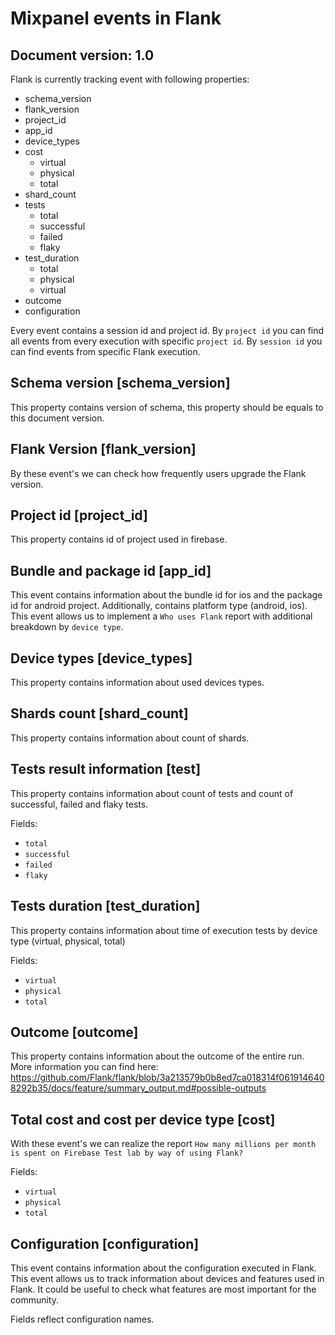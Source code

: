 # Mixpanel events in Flank

## Document version: 1.0

Flank is currently tracking event with following properties:

- schema_version
- flank_version
- project_id
- app_id
- device_types
- cost 
    - virtual
    - physical
    - total
- shard_count
- tests
  - total
  - successful
  - failed
  - flaky
- test_duration 
    - total
    - physical
    - virtual
- outcome 
- configuration

Every event contains a session id and project id. By ```project id``` you can find all events from every execution with specific ```project id```. By ```session id``` you can find events from specific Flank execution.

## Schema version [schema_version]

This property contains version of schema, this property should be equals to this document version.

## Flank Version [flank_version]

By these event's we can check how frequently users upgrade the Flank version.

## Project id [project_id]

This property contains id of project used in firebase.

## Bundle and package id [app_id]

This event contains information about the bundle id for ios and the package id for android project. Additionally,
contains platform type (android, ios). This event allows us to implement a ```Who uses Flank``` report with additional breakdown by ```device type```.

## Device types [device_types]

This property contains information about used devices types.

## Shards count [shard_count]

This property contains information about count of shards.

## Tests result information [test]

This property contains information about count of tests and count of successful, failed and flaky tests.

Fields:

- ```total```
- ```successful```
- ```failed```
- ```flaky```

## Tests duration [test_duration]

This property contains information about time of execution tests by device type (virtual, physical, total)

Fields:

- ```virtual```
- ```physical```
- ```total```

## Outcome [outcome]

This property contains information about the outcome of the entire run. More information you can find here: https://github.com/Flank/flank/blob/3a213579b0b8ed7ca018314f0619146408292b35/docs/feature/summary_output.md#possible-outputs

## Total cost and cost per device type [cost]

With these event's we can realize the report ```How many millions per month is spent on Firebase Test lab by way of using Flank? ```

Fields:

- ```virtual```
- ```physical```
- ```total```

## Configuration [configuration]

This event contains information about the configuration executed in Flank. This event allows us to
track information about devices and features used in Flank.
It could be useful to check what features are most important for the community.

Fields reflect configuration names.
